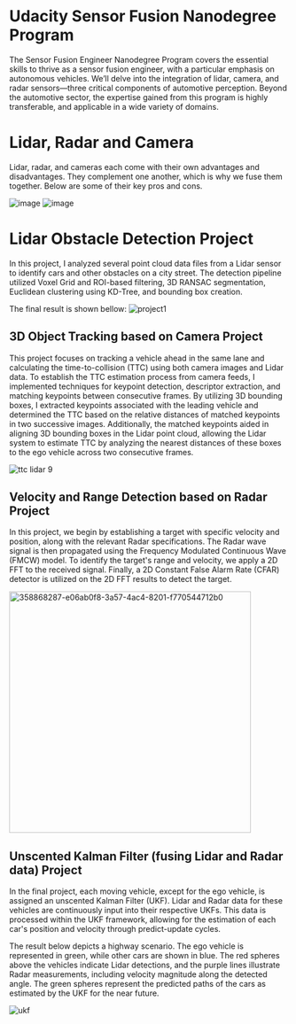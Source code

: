 # Udacity Sensor Fusion Nanodegree Program
The Sensor Fusion Engineer Nanodegree Program covers the essential skills to thrive as a sensor fusion engineer, with a particular emphasis on autonomous vehicles. We’ll delve into the integration of lidar, camera, and radar sensors—three critical components of automotive perception. Beyond the automotive sector, the expertise gained from this program is highly transferable, and applicable in a wide variety of domains.

# Lidar, Radar and Camera 
Lidar, radar, and cameras each come with their own advantages and disadvantages. They complement one another, which is why we fuse them together. Below are some of their key pros and cons.

![image](https://github.com/user-attachments/assets/bc32824a-a314-4920-b465-2f59af01f45e)
![image](https://github.com/user-attachments/assets/2c7a7820-d2c6-45a1-95e4-71288299b99a)

# Lidar Obstacle Detection Project
In this project, I analyzed several point cloud data files from a Lidar sensor to identify cars and other obstacles on a city street. The detection pipeline utilized Voxel Grid and ROI-based filtering, 3D RANSAC segmentation, Euclidean clustering using KD-Tree, and bounding box creation.

The final result is shown bellow:
![project1](https://github.com/user-attachments/assets/a4e08262-23a6-4fea-bed5-3ee2056fda7c)

## 3D Object Tracking based on Camera Project

This project focuses on tracking a vehicle ahead in the same lane and calculating the time-to-collision (TTC) using both camera images and Lidar data. To establish the TTC estimation process from camera feeds, I implemented techniques for keypoint detection, descriptor extraction, and matching keypoints between consecutive frames. By utilizing 3D bounding boxes, I extracted keypoints associated with the leading vehicle and determined the TTC based on the relative distances of matched keypoints in two successive images. Additionally, the matched keypoints aided in aligning 3D bounding boxes in the Lidar point cloud, allowing the Lidar system to estimate TTC by analyzing the nearest distances of these boxes to the ego vehicle across two consecutive frames.

![ttc lidar 9](https://github.com/user-attachments/assets/4dadfb97-1d33-4265-923b-51fb03553ad2)


## Velocity and Range Detection based on Radar Project

In this project, we begin by establishing a target with specific velocity and position, along with the relevant Radar specifications. The Radar wave signal is then propagated using the Frequency Modulated Continuous Wave (FMCW) model. To identify the target's range and velocity, we apply a 2D FFT to the received signal. Finally, a 2D Constant False Alarm Rate (CFAR) detector is utilized on the 2D FFT results to detect the target.

<img width="436" alt="358868287-e06ab0f8-3a57-4ac4-8201-f770544712b0" src="https://github.com/user-attachments/assets/04f48a16-3d31-41dd-a8a9-154d536c3bbf">

## Unscented Kalman Filter (fusing Lidar and Radar data) Project

In the final project, each moving vehicle, except for the ego vehicle, is assigned an unscented Kalman Filter (UKF). Lidar and Radar data for these vehicles are continuously input into their respective UKFs. This data is processed within the UKF framework, allowing for the estimation of each car's position and velocity through predict-update cycles.

The result below depicts a highway scenario. The ego vehicle is represented in green, while other cars are shown in blue. The red spheres above the vehicles indicate Lidar detections, and the purple lines illustrate Radar measurements, including velocity magnitude along the detected angle. The green spheres represent the predicted paths of the cars as estimated by the UKF for the near future.

![ukf](https://github.com/user-attachments/assets/ff6a2c75-e539-4d3c-98b4-92cf3fe60caf)

